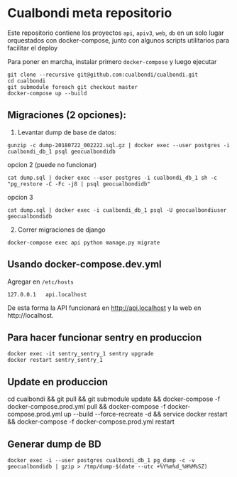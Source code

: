 # Cualbondi meta repositorio

Este repositorio contiene los proyectos `api`, `apiv3`, `web`, `db` en un solo lugar orquestados con docker-compose, junto con algunos scripts utilitarios para facilitar el deploy

Para poner en marcha, instalar primero `docker-compose` y luego ejecutar

    git clone --recursive git@github.com:cualbondi/cualbondi.git
    cd cualbondi
    git submodule foreach git checkout master
    docker-compose up --build

## Migraciones (2 opciones):

1. Levantar dump de base de datos:

`gunzip -c dump-20180722_002222.sql.gz | docker exec --user postgres -i cualbondi_db_1 psql geocualbondidb`

opcion 2 (puede no funcionar)

`cat dump.sql | docker exec --user postgres -i cualbondi_db_1 sh -c "pg_restore -C -Fc -j8 | psql geocualbondidb"`

opcion 3

`cat dump.sql | docker exec -i cualbondi_db_1 psql -U geocualbondiuser geocualbondidb`


2. Correr migraciones de django

`docker-compose exec api python manage.py migrate`

## Usando docker-compose.dev.yml

Agregar en `/etc/hosts`

```
127.0.0.1   api.localhost
```

De esta forma la API funcionará en http://api.localhost y la web en http://localhost.


## Para hacer funcionar sentry en produccion

    docker exec -it sentry_sentry_1 sentry upgrade
    docker restart sentry_sentry_1

## Update en produccion

  cd cualbondi && git pull && git submodule update && docker-compose -f docker-compose.prod.yml pull && docker-compose -f docker-compose.prod.yml up --build --force-recreate -d && service docker restart && docker-compose -f docker-compose.prod.yml restart

## Generar dump de BD

`docker exec -i --user postgres cualbondi_db_1 pg_dump -c -v geocualbondidb | gzip > /tmp/dump-$(date --utc +%Y%m%d_%H%M%SZ)`

